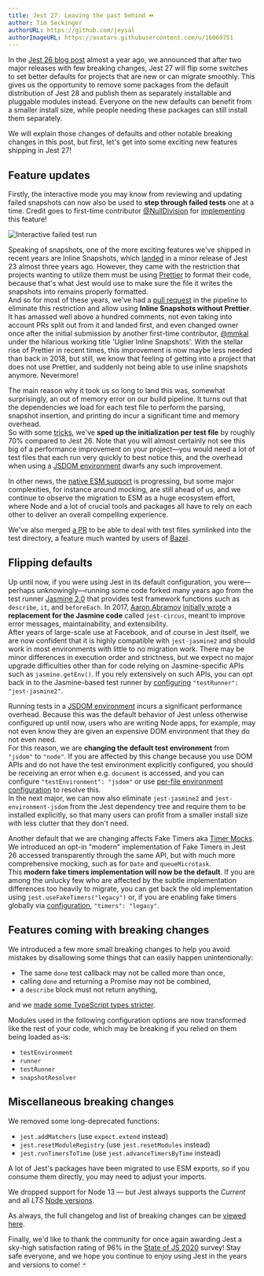 ```yaml
---
title: Jest 27: Leaving the past behind ⏩
author: Tim Seckinger
authorURL: https://github.com/jeysal
authorImageURL: https://avatars.githubusercontent.com/u/16069751
---
```


In the [Jest 26 blog post](https://jestjs.io/blog/2020/05/05/jest-26) almost a year ago, we announced that after two major releases with few breaking changes, Jest 27 will flip some switches to set better defaults for projects that are new or can migrate smoothly. This gives us the opportunity to remove some packages from the default distribution of Jest 28 and publish them as separately installable and pluggable modules instead. Everyone on the new defaults can benefit from a smaller install size, while people needing these packages can still install them separately.

We will explain those changes of defaults and other notable breaking changes in this post, but first, let's get into some exciting new features shipping in Jest 27!

<!--truncate-->

## Feature updates

Firstly, the interactive mode you may know from reviewing and updating failed snapshots can now also be used to **step through failed tests** one at a time. Credit goes to first-time contributor [@NullDivision](https://github.com/NullDivision) for [implementing](https://github.com/facebook/jest/pull/10858) this feature!

![Interactive failed test run](/img/blog/27-interactive-failures.png)

Speaking of snapshots, one of the more exciting features we've shipped in recent years are Inline Snapshots, which [landed](https://github.com/facebook/jest/pull/6380) in a minor release of Jest 23 almost three years ago. However, they came with the restriction that projects wanting to utilize them must be using [Prettier](https://prettier.io/) to format their code, because that's what Jest would use to make sure the file it writes the snapshots into remains properly formatted.  
And so for most of these years, we've had a [pull request](https://github.com/facebook/jest/pull/7792) in the pipeline to eliminate this restriction and allow using **Inline Snapshots without Prettier**. It has amassed well above a hundred comments, not even taking into account PRs split out from it and landed first, and even changed owner once after the initial submission by another first-time contributor, [@mmkal](https://github.com/mmkal) under the hilarious working title 'Uglier Inline Snapshots'. With the stellar rise of Prettier in recent times, this improvement is now maybe less needed than back in 2018, but still, we know that feeling of getting into a project that does not use Prettier, and suddenly not being able to use inline snapshots anymore. Nevermore!

The main reason why it took us so long to land this was, somewhat surprisingly, an out of memory error on our build pipeline. It turns out that the dependencies we load for each test file to perform the parsing, snapshot insertion, and printing do incur a significant time and memory overhead.  
So with some [tricks](https://github.com/facebook/jest/issues/9898), we've **sped up the initialization per test file** by roughly 70% compared to Jest 26. Note that you will almost certainly not see this big of a performance improvement on your project—you would need a lot of test files that each run very quickly to best notice this, and the overhead when using a [JSDOM environment](https://jestjs.io/docs/en/configuration#testenvironment-string) dwarfs any such improvement.

In other news, the [native ESM support](https://github.com/facebook/jest/issues/9430) is progressing, but some major complexities, for instance around mocking, are still ahead of us, and we continue to observe the migration to ESM as a huge ecosystem effort, where Node and a lot of crucial tools and packages all have to rely on each other to deliver an overall compelling experience.

<!-- TODO pending merge https://github.com/facebook/jest/pull/9351 -->

We've also merged [a PR](https://github.com/facebook/jest/pull/9351) to be able to deal with test files symlinked into the test directory, a feature much wanted by users of [Bazel](https://bazel.build/).

## Flipping defaults

Up until now, if you were using Jest in its default configuration, you were—perhaps unknowingly—running some code forked many years ago from the test runner [Jasmine 2.0](https://jasmine.github.io/2.0/introduction) that provides test framework functions such as `describe`, `it`, and `beforeEach`. In 2017, [Aaron Abramov](https://github.com/aaronabramov) [initially wrote](https://github.com/facebook/jest/pull/3668) a **replacement for the Jasmine code** called `jest-circus`, meant to improve error messages, maintainability, and extensibility.  
After years of large-scale use at Facebook, and of course in Jest itself, we are now confident that it is highly compatible with `jest-jasmine2` and should work in most environments with little to no migration work. There may be minor differences in execution order and strictness, but we expect no major upgrade difficulties other than for code relying on Jasmine-specific APIs such as `jasmine.getEnv()`. If you rely extensively on such APIs, you can opt back in to the Jasmine-based test runner by [configuring](https://jestjs.io/docs/en/configuration#testrunner-string) `"testRunner": "jest-jasmine2"`.

Running tests in a [JSDOM environment](https://jestjs.io/docs/en/configuration#testenvironment-string) incurs a significant performance overhead. Because this was the default behavior of Jest unless otherwise configured up until now, users who are writing Node apps, for example, may not even know they are given an expensive DOM environment that they do not even need.  
For this reason, we are **changing the default test environment** from `"jsdom"` to `"node"`. If you are affected by this change because you use DOM APIs and do not have the test environment explicitly configured, you should be receiving an error when e.g. `document` is accessed, and you can configure `"testEnvironment": "jsdom"` or use [per-file environment configuration](https://jestjs.io/docs/en/configuration#testenvironment-string) to resolve this.  
In the next major, we can now also eliminate `jest-jasmine2` and `jest-environment-jsdom` from the Jest dependency tree and require them to be installed explicitly, so that many users can profit from a smaller install size with less clutter that they don't need.

Another default that we are changing affects Fake Timers aka [Timer Mocks](https://jestjs.io/docs/en/timer-mocks). We introduced an opt-in "modern" implementation of Fake Timers in Jest 26 accessed transparently through the same API, but with much more comprehensive mocking, such as for `Date` and `queueMicrotask`.  
This **modern fake timers implementation will now be the default**. If you are among the unlucky few who are affected by the subtle implementation differences too heavily to migrate, you can get back the old implementation using `jest.useFakeTimers("legacy")` or, if you are enabling fake timers globally via [configuration](https://jestjs.io/docs/en/configuration#timers-string), `"timers": "legacy"`.

## Features coming with breaking changes

We introduced a few more small breaking changes to help you avoid mistakes by disallowing some things that can easily happen unintentionally:

- The same `done` test callback may not be called more than once,
- calling `done` and returning a Promise may not be combined,
- a `describe` block must not return anything,

and we [made some TypeScript types stricter](https://github.com/facebook/jest/pull/10512).

Modules used in the following configuration options are now transformed like the rest of your code, which may be breaking if you relied on them being loaded as-is:

- `testEnvironment`
- `runner`
- `testRunner`
- `snapshotResolver` <!-- TODO pending merge https://github.com/facebook/jest/pull/8829 -->

## Miscellaneous breaking changes

We removed some long-deprecated functions:

- `jest.addMatchers` (use `expect.extend` instead)
- `jest.resetModuleRegistry` (use `jest.resetModules` instead)
- `jest.runTimersToTime` (use `jest.advanceTimersByTime` instead)

A lot of Jest's packages have been migrated to use ESM exports, so if you consume them directly, you may need to adjust your imports.

We dropped support for Node 13 — but Jest always supports the _Current_ and all _LTS_ [Node versions](https://nodejs.org/en/about/releases/).

As always, the full changelog and list of breaking changes can be [viewed here](https://github.com/facebook/jest/blob/master/CHANGELOG.md#2700).

Finally, we'd like to thank the community for once again awarding Jest a sky-high satisfaction rating of 96% in the [State of JS 2020](https://2020.stateofjs.com/en-US/technologies/testing/) survey! Stay safe everyone, and we hope you continue to enjoy using Jest in the years and versions to come! 🃏

